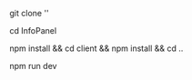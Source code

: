 git clone ''   

cd InfoPanel    

npm install && cd client && npm install && cd ..    

npm run dev
